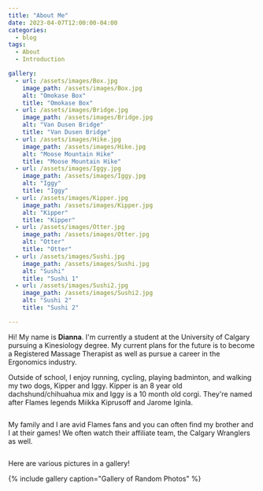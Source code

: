 ```yaml
---
title: "About Me"
date: 2023-04-07T12:00:00-04:00
categories:
  - blog
tags:
  - About
  - Introduction

gallery:
  - url: /assets/images/Box.jpg
    image_path: /assets/images/Box.jpg
    alt: "Omokase Box"
    title: "Omokase Box"
  - url: /assets/images/Bridge.jpg
    image_path: /assets/images/Bridge.jpg
    alt: "Van Dusen Bridge"
    title: "Van Dusen Bridge"
  - url: /assets/images/Hike.jpg
    image_path: /assets/images/Hike.jpg
    alt: "Moose Mountain Hike"
    title: "Moose Mountain Hike"
  - url: /assets/images/Iggy.jpg
    image_path: /assets/images/Iggy.jpg
    alt: "Iggy"
    title: "Iggy"
  - url: /assets/images/Kipper.jpg
    image_path: /assets/images/Kipper.jpg
    alt: "Kipper"
    title: "Kipper"
  - url: /assets/images/Otter.jpg
    image_path: /assets/images/Otter.jpg
    alt: "Otter"
    title: "Otter"
  - url: /assets/images/Sushi.jpg
    image_path: /assets/images/Sushi.jpg
    alt: "Sushi"
    title: "Sushi 1"
  - url: /assets/images/Sushi2.jpg
    image_path: /assets/images/Sushi2.jpg
    alt: "Sushi 2"
    title: "Sushi 2"

---
```


<p> Hi! My name is <strong>Dianna</strong>.
I'm currently a student at the University of Calgary pursuing a Kinesiology degree. 
My current plans for the future is to become a Registered Massage Therapist as well as pursue a career in the Ergonomics industry.
</p>

<p> Outside of school, I enjoy running, cycling, playing badminton, and walking my two dogs, Kipper and Iggy. Kipper is an 8 year old dachshund/chihuahua mix and Iggy is a 10 month old corgi. They're named after Flames legends Miikka Kiprusoff and Jarome Iginla. </p>

<img src="{{ site.url }}{{ site.baseurl }}/assets/images/Dogs.jpg" alt="">


<p> My family and I are avid Flames fans and you can often find my brother and I at their games! We often watch their affiliate team, the Calgary Wranglers as well. </p>

<img src="{{ site.url }}{{ site.baseurl }}/assets/images/Flames.jpg" alt="">

<p> Here are various pictures in a gallery! </p>

{% include gallery caption="Gallery of Random Photos" %}
